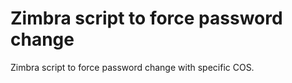 # Zimbra script to force password change

Zimbra script to force password change with specific COS.
